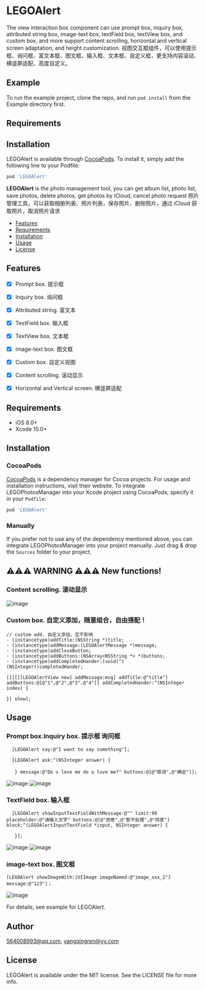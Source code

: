 # LEGOAlert

The view interaction box component can use prompt box, inquiry box, attributed string box, image-text box, textField box, textView box, and custom box, and more support content scrolling, horizontal and vertical screen adaptation, and height customization.
视图交互框组件，可以使用提示框、询问框、富文本框、图文框、输入框、文本框、自定义框，更支持内容滚动、横竖屏适配、高度自定义。
## Example

To run the example project, clone the repo, and run `pod install` from the Example directory first.

## Requirements

## Installation

LEGOAlert is available through [CocoaPods](https://cocoapods.org). To install
it, simply add the following line to your Podfile:

```ruby
pod 'LEGOAlert'
```

**LEGOAlert** is the photo management tool, you can get album list, photo list, save photos, delete photos, get photos by iCloud, cancel photo request  照片管理工具，可以获取相册列表、照片列表，保存照片、删除照片，通过 iCloud 获取照片，取消照片请求

- [Features](#features)
- [Requirements](#requirements)
- [Installation](#installation)
- [Usage](#usage)
- [License](#license)

## Features

- [x] Prompt box.  提示框
- [x] Inquiry box.  询问框
- [x] Attributed string.  富文本
- [x] TextField box.  输入框
- [x] TextView box.  文本框
- [x] image-text box.  图文框
- [x] Custom box.  自定义视图
- [x] Content scrolling.  滚动显示
- [x] Horizontal and Vertical screen.  横竖屏适配



## Requirements

- iOS 8.0+
- Xcode 10.0+

## Installation

### CocoaPods

[CocoaPods](https://cocoapods.org) is a dependency manager for Cocoa projects. For usage and installation instructions, visit their website. To integrate LEGOPhotosManager into your Xcode project using CocoaPods, specify it in your `Podfile`:

```ruby
pod 'LEGOAlert'
```

### Manually

If you prefer not to use any of the dependency mentioned above, you can integrate LEGOPhotosManager into your project manually. Just drag & drop the `Sources` folder to your project.

## ⚠️⚠️⚠️ WARNING ⚠️⚠️⚠️ New functions!
### Content scrolling.  滚动显示

![image](https://github.com/legokit/LEGOAlert/blob/master/Resources/scrolling.png)

### Custom box.  自定义添加，随意组合，自由搭配！

```
// custom add. 自定义添加，互不影响
- (instancetype)addTitle:(NSString *)title;
- (instancetype)addMessage:(LEGOAlertMessage *)message;
- (instancetype)addCloseButton;
- (instancetype)addButtons:(NSArray<NSString *> *)buttons;
- (instancetype)addCompletedHander:(void(^)(NSInteger))completedHander;
 ```
 ```
[[[[[[LEGOAlertView new] addMessage:msg] addTitle:@"title"] addButtons:@[@"1",@"2",@"3",@"4"]] addCompletedHander:^(NSInteger index) {
                    
 }] show];
 ```
 
## Usage

### Prompt box.Inquiry box.  提示框 询问框
```
  [LEGOAlert say:@"I want to say something"];
```
```
  [LEGOAlert ask:^(NSInteger answer) {
            
   } message:@"Do u love me do u love me?" buttons:@[@"取消",@"确定"]];
```

![image](https://github.com/legokit/LEGOAlert/blob/master/Resources/say.png)
![image](https://github.com/legokit/LEGOAlert/blob/master/Resources/ask.png)

### TextField box.  输入框
```
  [LEGOAlert showInputTextFieldWithMessage:@"" limit:99 placeholder:@"请输入文字" buttons:@[@"拒绝",@"暂不处理",@"同意"]         block:^(LEGOAlertInputTextField *input, NSInteger answer) {
            
   }];
```
![image](https://github.com/legokit/LEGOAlert/blob/master/Resources/textField.png)
![image](https://github.com/legokit/LEGOAlert/blob/master/Resources/textView.png)

### image-text box.  图文框
```
[LEGOAlert showImageWith:[UIImage imageNamed:@"image_xxx_2"] message:@"123"]；
```
![image](https://github.com/legokit/LEGOAlert/blob/master/Resources/image-text.png)


For details, see example for LEGOAlert.

## Author

564008993@qq.com, yangqingren@yy.com

## License

LEGOAlert is available under the MIT license. See the LICENSE file for more info.

